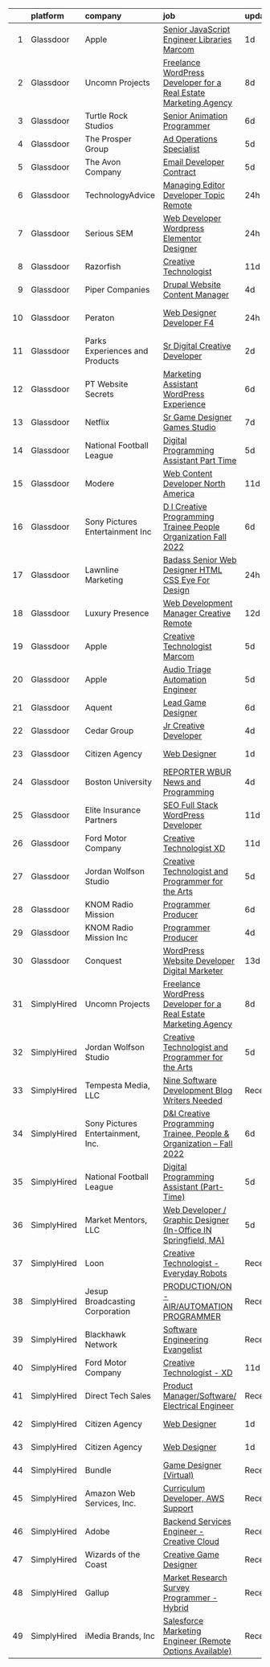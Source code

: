 

|    | platform    | company                           | job                                                                                                                                                                                                                                                                                                                                                                                                                                                                                                                                                                                                                                                                                                                                                                                                                                                                                                                                                                                                                                                                                                                                                                                                                                                                                                                                                    | update_time   | location                 |
|---:|:------------|:----------------------------------|:-------------------------------------------------------------------------------------------------------------------------------------------------------------------------------------------------------------------------------------------------------------------------------------------------------------------------------------------------------------------------------------------------------------------------------------------------------------------------------------------------------------------------------------------------------------------------------------------------------------------------------------------------------------------------------------------------------------------------------------------------------------------------------------------------------------------------------------------------------------------------------------------------------------------------------------------------------------------------------------------------------------------------------------------------------------------------------------------------------------------------------------------------------------------------------------------------------------------------------------------------------------------------------------------------------------------------------------------------------|:--------------|:-------------------------|
|  1 | Glassdoor   | Apple                             | [Senior JavaScript Engineer   Libraries  Marcom](https://www.glassdoor.com/partner/jobListing.htm?pos=115&ao=1136043&s=58&guid=0000018316df0aa586f986e014e7dcd8&src=GD_JOB_AD&t=SR&vt=w&cs=1_07e3fe82&cb=1662536059900&jobListingId=1008119715021&jrtk=3-0-1gcbdu2mdjoq6801-1gcbdu2mrim97800-666f6bb362ee199d-)                                                                                                                                                                                                                                                                                                                                                                                                                                                                                                                                                                                                                                                                                                                                                                                                                                                                                                                                                                                                                                        | 1d            | Cupertino, CA            |
|  2 | Glassdoor   | Uncomn Projects                   | [Freelance WordPress Developer for a Real Estate Marketing Agency](https://www.glassdoor.com/partner/jobListing.htm?pos=105&ao=1110586&s=58&guid=0000018316df0aa586f986e014e7dcd8&src=GD_JOB_AD&t=SR&vt=w&ea=1&cs=1_9b3b58b2&cb=1662536059900&jobListingId=1008101514744&cpc=1120CD366D53BFD9&jrtk=3-0-1gcbdu2mdjoq6801-1gcbdu2mrim97800-55c7ea5da921dd63--6NYlbfkN0BKcv96LAN5JP5r9t3e9WCk6GBMa7XVoW6HuhSN1eWrgfSSNrj3GQh8EPqdKM4S0bDx-bPvOJMJns5KLtezFoaJGf5x59ereELTgvzgO3nvo3zukJQ42wvV88uwAOlJiGnTliTmYAMhGkQ1pIqqIhSQs2tGXdQLFW9nP2tPSXFhTXhbzRyJskaU84MZM79wY3Qk_2YS1oJM7tzDlY0hpDGK1g-ea2N3ka_AC5DrW4c2NDSooi4X5KbeOzGJOaMWRDCX9tuTKo-XHnTY_b9I-jmOu0XVygYPI4BHUFJJkXhjKVJrH77v5c4Qj_Fk7n3SiIKPOxJTX5LFJRX9dvsv4QMz7VSUhX9TLOY0SDE9IRM7xPMohJV-HUtKiWgo1AfQ3ocz5bXbiOVWnne6oZ7Cdnt2YBNb7yfP75dWhT_jmgASNKYBZBReznsdo-UtsTMJOOVIpEwJSIDwdErpgymxLAx-KWtc5AY3h6F86qkNKtiF30XzRHOY6gqDvH1Wbpo1Xvq3IEr1NlDZS-2V7XsLaVeLY4aF2kOqud6y_45tx3IlvvoHkXH1Zm2g)                                                                                                                                                                                                                                                                                                                                                                                            | 8d            | Arizona                  |
|  3 | Glassdoor   | Turtle Rock Studios               | [Senior Animation Programmer](https://www.glassdoor.com/partner/jobListing.htm?pos=128&ao=1136043&s=58&guid=0000018316df0aa586f986e014e7dcd8&src=GD_JOB_AD&t=SR&vt=w&ea=1&cs=1_ee1bb86a&cb=1662536059904&jobListingId=1008106608421&jrtk=3-0-1gcbdu2mdjoq6801-1gcbdu2mrim97800-21f08f745b795195-)                                                                                                                                                                                                                                                                                                                                                                                                                                                                                                                                                                                                                                                                                                                                                                                                                                                                                                                                                                                                                                                      | 6d            | Lake Forest, CA          |
|  4 | Glassdoor   | The Prosper Group                 | [Ad Operations Specialist](https://www.glassdoor.com/partner/jobListing.htm?pos=126&ao=1136043&s=58&guid=0000018316df0aa586f986e014e7dcd8&src=GD_JOB_AD&t=SR&vt=w&cs=1_7707f80a&cb=1662536059903&jobListingId=1008112628803&jrtk=3-0-1gcbdu2mdjoq6801-1gcbdu2mrim97800-2da4989e1d464bef-)                                                                                                                                                                                                                                                                                                                                                                                                                                                                                                                                                                                                                                                                                                                                                                                                                                                                                                                                                                                                                                                              | 5d            | Remote                   |
|  5 | Glassdoor   | The Avon Company                  | [Email Developer  Contract ](https://www.glassdoor.com/partner/jobListing.htm?pos=130&ao=1136043&s=58&guid=0000018316df0aa586f986e014e7dcd8&src=GD_JOB_AD&t=SR&vt=w&cs=1_014e6e57&cb=1662536059904&jobListingId=1008111638221&jrtk=3-0-1gcbdu2mdjoq6801-1gcbdu2mrim97800-f104243793139f35-)                                                                                                                                                                                                                                                                                                                                                                                                                                                                                                                                                                                                                                                                                                                                                                                                                                                                                                                                                                                                                                                            | 5d            | New York, NY             |
|  6 | Glassdoor   | TechnologyAdvice                  | [Managing Editor  Developer Topic   Remote](https://www.glassdoor.com/partner/jobListing.htm?pos=125&ao=1136043&s=58&guid=0000018316df0aa586f986e014e7dcd8&src=GD_JOB_AD&t=SR&vt=w&ea=1&cs=1_4ec7e0f3&cb=1662536059901&jobListingId=1008120951249&jrtk=3-0-1gcbdu2mdjoq6801-1gcbdu2mrim97800-c548a4d8cf35111d-)                                                                                                                                                                                                                                                                                                                                                                                                                                                                                                                                                                                                                                                                                                                                                                                                                                                                                                                                                                                                                                        | 24h           | Nashville, TN            |
|  7 | Glassdoor   | Serious SEM                       | [Web Developer   Wordpress   Elementor Designer](https://www.glassdoor.com/partner/jobListing.htm?pos=114&ao=1136043&s=58&guid=0000018316df0aa586f986e014e7dcd8&src=GD_JOB_AD&t=SR&vt=w&ea=1&cs=1_f8b37444&cb=1662536059900&jobListingId=1008120875633&jrtk=3-0-1gcbdu2mdjoq6801-1gcbdu2mrim97800-47c965003bdd69a0-)                                                                                                                                                                                                                                                                                                                                                                                                                                                                                                                                                                                                                                                                                                                                                                                                                                                                                                                                                                                                                                   | 24h           | Remote                   |
|  8 | Glassdoor   | Razorfish                         | [Creative Technologist](https://www.glassdoor.com/partner/jobListing.htm?pos=127&ao=1136043&s=58&guid=0000018316df0aa586f986e014e7dcd8&src=GD_JOB_AD&t=SR&vt=w&cs=1_47b06b2c&cb=1662536059903&jobListingId=1008097941662&jrtk=3-0-1gcbdu2mdjoq6801-1gcbdu2mrim97800-d0ea51cb344b248f-)                                                                                                                                                                                                                                                                                                                                                                                                                                                                                                                                                                                                                                                                                                                                                                                                                                                                                                                                                                                                                                                                 | 11d           | New York, NY             |
|  9 | Glassdoor   | Piper Companies                   | [Drupal Website Content Manager](https://www.glassdoor.com/partner/jobListing.htm?pos=120&ao=1136043&s=58&guid=0000018316df0aa586f986e014e7dcd8&src=GD_JOB_AD&t=SR&vt=w&cs=1_6506ee67&cb=1662536059901&jobListingId=1008114503747&jrtk=3-0-1gcbdu2mdjoq6801-1gcbdu2mrim97800-01d08099f63b0620-)                                                                                                                                                                                                                                                                                                                                                                                                                                                                                                                                                                                                                                                                                                                                                                                                                                                                                                                                                                                                                                                        | 4d            | Remote                   |
| 10 | Glassdoor   | Peraton                           | [Web Designer Developer F4](https://www.glassdoor.com/partner/jobListing.htm?pos=122&ao=1136043&s=58&guid=0000018316df0aa586f986e014e7dcd8&src=GD_JOB_AD&t=SR&vt=w&cs=1_01e572e2&cb=1662536059901&jobListingId=1008120923363&jrtk=3-0-1gcbdu2mdjoq6801-1gcbdu2mrim97800-d5bd3d771386e28f-)                                                                                                                                                                                                                                                                                                                                                                                                                                                                                                                                                                                                                                                                                                                                                                                                                                                                                                                                                                                                                                                             | 24h           | Stennis Space Center, MS |
| 11 | Glassdoor   | Parks  Experiences and Products   | [Sr Digital Creative Developer](https://www.glassdoor.com/partner/jobListing.htm?pos=104&ao=1110586&s=58&guid=0000018316df0aa586f986e014e7dcd8&src=GD_JOB_AD&t=SR&vt=w&cs=1_8da21658&cb=1662536059899&jobListingId=1008116980909&cpc=C3517E2410EFB392&jrtk=3-0-1gcbdu2mdjoq6801-1gcbdu2mrim97800-35b5a227e0f24963--6NYlbfkN0DAFTyt7pbDCC2JPO79CSdi1dIb81yjczP5qsKcZIxgiRd1qisRd4re16D_VG3-wzV5LSJrkL5_och_Vvp5P6DR34NAf_G14bGo7RCqEvzutStMmtbpU_mW_XmBQnrG_EicWxwVAgyyTpKyNYSFoSFoF03Q8LQim2yCkSw3WTZB5YoPBwX_1X_tKX4eTfMDUWjNZ7PnnHOLYRCLUfM3KWJ5UR9xeOX7hRkWXdqJhvxfwuoZadgq3L77Ifx9ua14q81AiP3RcAVDhAcLK4TxCVd2V8peHH1JDUFLwvSql2nKyVMo3IwJalB3rdbC7Yg-FdA__HmZ_gQJjmjBBTDIceA4edBZA28QPorYtr6g6MCxPM9Ev55jxKTuhZ6qhJzj4DQ0nV_xSvLO2PGWp_G1Cfd-LU9nWkm-C1RWJvn_TvHPtpY-UPFH_xtN)                                                                                                                                                                                                                                                                                                                                                                                                                                                                                                                                                                    | 2d            | Celebration, FL          |
| 12 | Glassdoor   | PT Website Secrets                | [Marketing Assistant   WordPress Experience](https://www.glassdoor.com/partner/jobListing.htm?pos=124&ao=1136043&s=58&guid=0000018316df0aa586f986e014e7dcd8&src=GD_JOB_AD&t=SR&vt=w&ea=1&cs=1_786eac73&cb=1662536059901&jobListingId=1008106201773&jrtk=3-0-1gcbdu2mdjoq6801-1gcbdu2mrim97800-479775449f138a9d-)                                                                                                                                                                                                                                                                                                                                                                                                                                                                                                                                                                                                                                                                                                                                                                                                                                                                                                                                                                                                                                       | 6d            | Remote                   |
| 13 | Glassdoor   | Netflix                           | [Sr  Game Designer  Games Studio](https://www.glassdoor.com/partner/jobListing.htm?pos=123&ao=1136043&s=58&guid=0000018316df0aa586f986e014e7dcd8&src=GD_JOB_AD&t=SR&vt=w&cs=1_ce5f8b38&cb=1662536059901&jobListingId=1008104858257&jrtk=3-0-1gcbdu2mdjoq6801-1gcbdu2mrim97800-0dd208b00b99bafb-)                                                                                                                                                                                                                                                                                                                                                                                                                                                                                                                                                                                                                                                                                                                                                                                                                                                                                                                                                                                                                                                       | 7d            | Los Angeles, CA          |
| 14 | Glassdoor   | National Football League          | [Digital Programming Assistant  Part Time ](https://www.glassdoor.com/partner/jobListing.htm?pos=116&ao=1136043&s=58&guid=0000018316df0aa586f986e014e7dcd8&src=GD_JOB_AD&t=SR&vt=w&cs=1_470f1659&cb=1662536059900&jobListingId=1008112045141&jrtk=3-0-1gcbdu2mdjoq6801-1gcbdu2mrim97800-7786d28146fd2a7c-)                                                                                                                                                                                                                                                                                                                                                                                                                                                                                                                                                                                                                                                                                                                                                                                                                                                                                                                                                                                                                                             | 5d            | Inglewood, CA            |
| 15 | Glassdoor   | Modere                            | [Web Content Developer  North America](https://www.glassdoor.com/partner/jobListing.htm?pos=129&ao=1136043&s=58&guid=0000018316df0aa586f986e014e7dcd8&src=GD_JOB_AD&t=SR&vt=w&ea=1&cs=1_21ad6a34&cb=1662536059904&jobListingId=1008097150742&jrtk=3-0-1gcbdu2mdjoq6801-1gcbdu2mrim97800-00ff00c0a09aaff3-)                                                                                                                                                                                                                                                                                                                                                                                                                                                                                                                                                                                                                                                                                                                                                                                                                                                                                                                                                                                                                                             | 11d           | Springville, UT          |
| 16 | Glassdoor   | Sony Pictures Entertainment  Inc  | [D I Creative Programming Trainee  People   Organization   Fall 2022](https://www.glassdoor.com/partner/jobListing.htm?pos=111&ao=1136043&s=58&guid=0000018316df0aa586f986e014e7dcd8&src=GD_JOB_AD&t=SR&vt=w&cs=1_a7f5bc3d&cb=1662536059900&jobListingId=1008105881655&jrtk=3-0-1gcbdu2mdjoq6801-1gcbdu2mrim97800-4798cfcf5f8aef95-)                                                                                                                                                                                                                                                                                                                                                                                                                                                                                                                                                                                                                                                                                                                                                                                                                                                                                                                                                                                                                   | 6d            | Culver City, CA          |
| 17 | Glassdoor   | Lawnline Marketing                | [Badass Senior Web Designer   HTML  CSS    Eye For Design](https://www.glassdoor.com/partner/jobListing.htm?pos=103&ao=1110586&s=58&guid=0000018316df0aa586f986e014e7dcd8&src=GD_JOB_AD&t=SR&vt=w&ea=1&cs=1_23e187de&cb=1662536059899&jobListingId=1008120882675&cpc=5F655C736EBE388B&jrtk=3-0-1gcbdu2mdjoq6801-1gcbdu2mrim97800-799d3b6200d2ca0f--6NYlbfkN0CSgGTbSPgM0xpgWRkp5SRTexU57Zk_6_bZ18eqb9d2QMNixyVwwV4KRgTmDlEdWYROdGtgbEQb-8Pp6gz2lZmPmMAn0Eom_K180qwYKG-HjvPXetn6GdzIsbOYxjIjPc-xMeaRUTisCAvWWTTINzVJJhpzwIIMRxRDzi18rR0lRruj0YyZxufEfF9YWIB5Sl1W6D70SnbdlzuF_PnLxxtyZ6C6ThCV0MX-JJnP3TGSzu2oj0zJ38-oqdCcpr31KgWaKSGv9i2JpHzY8JmyFM8TeaRRzcZ8VdXJMdieeTq4pkFM0M6rq4-8BCK8UIYk3Fwd1CItNvIuIfMvB5rljHMeXUQD-VyXZcX4Ggdw_FaYZlBf3EHObl5v_x8EddcjN8PTpsHKxZkQkR_owWKUmG6kVtyZUWujW2tTNt7taeEgEsp6CJY38tzhkMBMA-02ToQTK-6EgQw6YDwyjD_gixBxjVKTFEuhirfsd6gvJtgUfRKtkuzvfzsUA_D1-lmA5t5j8865av_DVw%3D%3D)                                                                                                                                                                                                                                                                                                                                                                                                                                        | 24h           | Tampa, FL                |
| 18 | Glassdoor   | Luxury Presence                   | [Web Development Manager  Creative    Remote](https://www.glassdoor.com/partner/jobListing.htm?pos=117&ao=1136043&s=58&guid=0000018316df0aa586f986e014e7dcd8&src=GD_JOB_AD&t=SR&vt=w&ea=1&cs=1_30378c06&cb=1662536059901&jobListingId=1008094858118&jrtk=3-0-1gcbdu2mdjoq6801-1gcbdu2mrim97800-1bc187466e33e566-)                                                                                                                                                                                                                                                                                                                                                                                                                                                                                                                                                                                                                                                                                                                                                                                                                                                                                                                                                                                                                                      | 12d           | Remote                   |
| 19 | Glassdoor   | Apple                             | [Creative Technologist  Marcom](https://www.glassdoor.com/partner/jobListing.htm?pos=112&ao=1136043&s=58&guid=0000018316df0aa586f986e014e7dcd8&src=GD_JOB_AD&t=SR&vt=w&cs=1_bc7d928f&cb=1662536059900&jobListingId=1008111206952&jrtk=3-0-1gcbdu2mdjoq6801-1gcbdu2mrim97800-44ee546d4a615340-)                                                                                                                                                                                                                                                                                                                                                                                                                                                                                                                                                                                                                                                                                                                                                                                                                                                                                                                                                                                                                                                         | 5d            | Cupertino, CA            |
| 20 | Glassdoor   | Apple                             | [Audio Triage Automation Engineer](https://www.glassdoor.com/partner/jobListing.htm?pos=107&ao=1110586&s=58&guid=0000018316df0aa586f986e014e7dcd8&src=GD_JOB_AD&t=SR&vt=w&cs=1_54471ce2&cb=1662536059899&jobListingId=1008112467974&cpc=8795CF9063CD573D&jrtk=3-0-1gcbdu2mdjoq6801-1gcbdu2mrim97800-a8eadfa141b47b91--6NYlbfkN0BvKrLyj5gPmtZO9T8euul8TCxuuKNOtzRJOomxnwSEodTz2Bc-sPZlt2Zgji_QUXEmtXTQd42DFNsKKnlP8fYHS7BXJK9Rn82skM7jUyHFA3Nc1OpexQWuLVbpjVWGHy8WT3ZgktRpOPRWnFGY18W3o017eMcxJOYM-odDqaXeet48mDXePAIW0HeCyOb157rRkTCSRnW-ql73LCcwKOBTllCD63ii_XcKwSEX6upe0TsJr0G5jZiMbF1lGF3TW_xgDs7Y4lE_L_ua9crMd6yp6NZpmf6so04Mt06uo1WIWV6eWgspKopVmU6U8Y9cfZekwWoKAl-ZRAzrPJO3-UpnexHcYfZGLFZ9NbMK3Edijb8NljCFKNQTR5VA2Evx83U0pGAEQnmkLQhRD3d2M1x0KUxPnmh0W0eVhvrOqp1nQuTIvCcRCV9NxpdbCSpv8h6hH-2idSDG4-VuypHozLeu9DnEQ_aBoMYuUDXGFqBIxyRildFD7ryMq25M3naj0ysepTAyvlKymP-ZdLDVy79DCa6bSqBXZVHQ-gHbBfpWz3e8v6k5GHuW_txqhEoBWN46o8aavaX61XCMzrdw_zsWakGq_l7s3okLKGDRgX8enjXm-RmhkQ0L-JS-YqS4JLTS5jU8VqwiUYlwvzdQB5Y1-NPxv3m-SipfjknJVuzRnwmkPYrO8ru4KHPYwaG_bl6WfcqloCFGCFCLpFBybYcwOdq4LpBMIeeXgocHpEXixFYqgkm4mAfD9yfOS_aE06HztoQKbaKDd68bYplBnaOIlltxuetH9xuQULa-NjGx4BSBJGbt7RSx8Tdk2I9bBtLNH_7-jTc96PCM7g7meLAAD4OCnGG6X1gLxOCUKxTYSjntTLEbkf4i-IaMtEQGUquhAUPKthN2uSHMZq79Revwsylzy77mNKnK5BS-Ai975rJZwhSQHr1nSfCwQL1xhCR0tQNsDaH5bcSxZgTOsMmi) | 5d            | Cupertino, CA            |
| 21 | Glassdoor   | Aquent                            | [Lead Game Designer](https://www.glassdoor.com/partner/jobListing.htm?pos=108&ao=1110586&s=58&guid=0000018316df0aa586f986e014e7dcd8&src=GD_JOB_AD&t=SR&vt=w&cs=1_8f7de8a1&cb=1662536059900&jobListingId=1008108310078&cpc=334ABAF5D42DC775&jrtk=3-0-1gcbdu2mdjoq6801-1gcbdu2mrim97800-0ddd2e219487aba8--6NYlbfkN0DMrcEu7yrtATojKJA7cEzGQ3FdRGWLh0CZQInL4ECGI9gD0Wolx9R2EDT7B77c2cRj8iidoX7eQVC0t6PEugt0eB5PzpB2fgoj1__UV7p8RAaYnSo51AE4ZzlNz3TKJDGRSzEWwS13w7v4UZFRIghbTNMFFynAV2bLsPd0y1kGH4hGPd9xwyipnoVGQ_OwD5XnK63IwZ_fPo_igeJytI82pRKJmBG-Pw4gaZz4ByuN2U0ANgADqHqJwqDryogiBgMZjAqsZ0tIyyfN1TbLzQD4Vx2Tj6FrLwUGHUOPE7beRhcRcRYnWZlTu_umt_RDcSpQZr-jDFlZGlKtpDcgy8UVmtTyZDCQCmDyIpspOuUBQRowmv8Lr600xzULNriibY8K9Vd2lBE_L2vU8Faf8jNML9soe45F2kLhqK9Lc2PEbeBfKwyKhUlkR4VepS1gI_Euvyzq7oMi_auTMGcGuxMk)                                                                                                                                                                                                                                                                                                                                                                                                                                                                                                                                               | 6d            | Remote                   |
| 22 | Glassdoor   | Cedar Group                       | [Jr  Creative Developer](https://www.glassdoor.com/partner/jobListing.htm?pos=101&ao=1110586&s=58&guid=0000018316df0aa586f986e014e7dcd8&src=GD_JOB_AD&t=SR&vt=w&ea=1&cs=1_5919a443&cb=1662536059899&jobListingId=1008114556307&cpc=022796DF6CE1C9E6&jrtk=3-0-1gcbdu2mdjoq6801-1gcbdu2mrim97800-e9068586d511a4c5--6NYlbfkN0DfhRLDY5E7BVY3xhBTAobuSaZ3WR2SqAJ-w4NHeQGDZ_V54dt5D1-9QTFiyMan5XFMl-i126YkfqJWs54bm6j-pJiyvavqS6i4zOxFN3SdYpt6eM3HwP2PZypJCa0lZY09D1qdhiI3KaJoqOHL4kSja9gC8ldEtSBfi-52wIQv_2mbMzZJz0veOCy7zgbsr0yL8pH8z6h2yBRTb2AJNVnvkCniWmXAWNkZiZQg6ltv12Gkbp-hlyTUouHXAWqlna94CxXUHMGsuEZ1OAmQMTSVAvR-0MLGd34-UpyeyxzFYH6rAMXiq9zoYmRU9CfgEe3qr3z1d5GNvxjnqFIRPLq_ChFbpgjtvVfP2CPpKX9i-p71c7guP9kAMbefARaIeiWnzqXFdRY7ckWbaa78wKSCY5sC0q_zLhHBVZeZ3JlhWG8nNGZlXBziKCvpC9wNg-2lw7YqbRWVmPyaf5BLV9xeq0CUrUTa_q7Sh2O0P00Xn48Vx6DVraoAx9X7xg3UErE%3D)                                                                                                                                                                                                                                                                                                                                                                                                                                                                                        | 4d            | Juneau, AK               |
| 23 | Glassdoor   | Citizen Agency                    | [Web Designer](https://www.glassdoor.com/partner/jobListing.htm?pos=102&ao=1110586&s=58&guid=0000018316df0aa586f986e014e7dcd8&src=GD_JOB_AD&t=SR&vt=w&cs=1_f148c16d&cb=1662536059899&jobListingId=1008119134571&cpc=AF8BC9077DDDE68D&jrtk=3-0-1gcbdu2mdjoq6801-1gcbdu2mrim97800-4f156e9c19c8d85f--6NYlbfkN0ABPR1SXVqYXME6Y9HwrdB1ZS5I7uEvuiZQQ23aOU9KTSUEQ2WHnjqXEbws5t88SbmeWWUnqBUweDBfv3jgPAT_yEx1ZSopAzoXYUidX5JP4RSp8v4kNbaODIRLLoaJty-UiuGsLZEyYy_sJVq48YSqx5isNJOWThO9q0_6ZNoiSCXsLaUMEgJJWn_j8pHM0ytZXNIEbOl1WRi1aLHwdtq7EEWHKy06RFyXjzbjQIfao34XNJPwnRym3DFBvMXd4t6LE_wTm_mzYvjS1nUl-kfsxGNxenoBI0Qmz7F6pJ3OR7B1s5smnW7s64eygbavCt-0Bwjtda02yJTIX3zM1IERcBMLFb3w_BH0sBKYCrGym38Yaos__FNGy2z1zmHlTLZ7cN415CK4PfP8hPWXckcMESSrJLOxewgutdBembQLk5Yd8TgV-LlCZmeFTunAEuJfJoDB5FL93Y1XDWWKC_gKmLrpmFNli85k88IuVYqaDbTQy8Hr3hTSykIg9R7TJILP7LKvSvaZUYIQU0HWbzsPOLlt68t0EEogtWGnRCCqVo-xAm3IlfoSKNjqwFWVlM7GqN7vVOW49FSXZo-M2UsgvgZ-QSA1sTv9AkSo4sC6Mp-e4E6Xd2Lot4kIEqbH9dNGTPM9atWO-w%3D%3D)                                                                                                                                                                                                                                                                                                                                                         | 1d            | Knoxville, TN            |
| 24 | Glassdoor   | Boston University                 | [REPORTER  WBUR News and Programming](https://www.glassdoor.com/partner/jobListing.htm?pos=119&ao=1136043&s=58&guid=0000018316df0aa586f986e014e7dcd8&src=GD_JOB_AD&t=SR&vt=w&cs=1_5227cb4a&cb=1662536059901&jobListingId=1008115154621&jrtk=3-0-1gcbdu2mdjoq6801-1gcbdu2mrim97800-2a19a9ced8a02fde-)                                                                                                                                                                                                                                                                                                                                                                                                                                                                                                                                                                                                                                                                                                                                                                                                                                                                                                                                                                                                                                                   | 4d            | Boston, MA               |
| 25 | Glassdoor   | Elite Insurance Partners          | [SEO Full Stack WordPress Developer](https://www.glassdoor.com/partner/jobListing.htm?pos=106&ao=1110586&s=58&guid=0000018316df0aa586f986e014e7dcd8&src=GD_JOB_AD&t=SR&vt=w&ea=1&cs=1_55288515&cb=1662536059900&jobListingId=1008097417688&cpc=C891152315FA1AD8&jrtk=3-0-1gcbdu2mdjoq6801-1gcbdu2mrim97800-aa4f18d313c91fb7--6NYlbfkN0B4jp5mfsiLEiFpPCxOna81i2z6rJx9ZIZWhVZJ6SFnYd2SDJZnAyVLqwqh7QmXpG9VG1Kbrzn6Mrr5X85l-cjimEGV5fh9yUxHZBdMAanQWpsmWrffk2otgO5SYgZ7U6Ql9jpH9Zq2g770vfb2HJJhgx8nok6vEslfnYL9dg06wUZbxZYYsWMsQMJkwf7bTfMt0XII4bAcPkmTzd5GuaPsc13P9jjMAdV9jTTFAU_7QvADRXo96ABmqVD1hm3rFX-ARsBiLP6TJY9N-HNhfM-UGMUwf0Y-ofRpna_KsZru2VGtuF-NnXLqFYMlOv5Q3lOffPn8v6nCl_9edtdnBYwoF7iQPKGoSs8h-IULxPcX3eBI8iSUf_52eZpLjPyWOvZvtS_ZkywRQdQe2zly6VLDPpl-CU3CNPJxbfG7RC6UE-lzsWywrOi9rkawrNsSnN2G_EDAfjeYVTUrFDhm-vTKzhWnbxs3AZAsoeKMjwCD_v8e9x1JVOWP5Q1utYYUJyo4ZPDExLKOt0Gv2UkQH_11)                                                                                                                                                                                                                                                                                                                                                                                                                                                          | 11d           | Remote                   |
| 26 | Glassdoor   | Ford Motor Company                | [Creative Technologist   XD](https://www.glassdoor.com/partner/jobListing.htm?pos=121&ao=1136043&s=58&guid=0000018316df0aa586f986e014e7dcd8&src=GD_JOB_AD&t=SR&vt=w&cs=1_e7ff7b1c&cb=1662536059901&jobListingId=1008097602321&jrtk=3-0-1gcbdu2mdjoq6801-1gcbdu2mrim97800-d3d8c6274157c5e2-)                                                                                                                                                                                                                                                                                                                                                                                                                                                                                                                                                                                                                                                                                                                                                                                                                                                                                                                                                                                                                                                            | 11d           | Michigan                 |
| 27 | Glassdoor   | Jordan Wolfson Studio             | [Creative Technologist and Programmer for the Arts](https://www.glassdoor.com/partner/jobListing.htm?pos=113&ao=1136043&s=58&guid=0000018316df0aa586f986e014e7dcd8&src=GD_JOB_AD&t=SR&vt=w&ea=1&cs=1_424a7a67&cb=1662536059900&jobListingId=1008111369086&jrtk=3-0-1gcbdu2mdjoq6801-1gcbdu2mrim97800-c131358dfa58f6ae-)                                                                                                                                                                                                                                                                                                                                                                                                                                                                                                                                                                                                                                                                                                                                                                                                                                                                                                                                                                                                                                | 5d            | Van Nuys, CA             |
| 28 | Glassdoor   | KNOM Radio Mission                | [Programmer Producer](https://www.glassdoor.com/partner/jobListing.htm?pos=118&ao=1136043&s=58&guid=0000018316df0aa586f986e014e7dcd8&src=GD_JOB_AD&t=SR&vt=w&ea=1&cs=1_d46941e1&cb=1662536059901&jobListingId=1008106909516&jrtk=3-0-1gcbdu2mdjoq6801-1gcbdu2mrim97800-a70479ad95493bfc-)                                                                                                                                                                                                                                                                                                                                                                                                                                                                                                                                                                                                                                                                                                                                                                                                                                                                                                                                                                                                                                                              | 6d            | Nome, AK                 |
| 29 | Glassdoor   | KNOM Radio Mission  Inc           | [Programmer Producer](https://www.glassdoor.com/partner/jobListing.htm?pos=110&ao=1110586&s=58&guid=0000018316df0aa586f986e014e7dcd8&src=GD_JOB_AD&t=SR&vt=w&cs=1_dbfe62f1&cb=1662536059900&jobListingId=1008114784077&cpc=3BA4CE39D5B5DEF5&jrtk=3-0-1gcbdu2mdjoq6801-1gcbdu2mrim97800-71272b60b1a9da0a--6NYlbfkN0BuYXWTyj0UvAFWRkGtF042--MubnrqV_yUmgyDYdPZheyxK_Q3QdxVWtTxQU3dpHuu1wIRBw0SunGI4MNfOYcfHcExyh9vjNVLohLNXWpm8IzudkRTaQpO4vNYKIiKMgEjjmK_hT9AgRSelByLl_y_CgawGXWSIluU57r4nIdDBS0t5RNHCTWyHBi_b6KjESwcY1_PspZoz7_w6xQKlTCKHjrevkyCZhZMYnQirnpF-1GU6PsDtC-OfK1JNg9EJBxN6HKjnDfWBLUYykHbOe98u0JK5JIjdehgiXo7W0Bmh0LIYAEzfxPYGOLJxpa95Ggg3FmgnOecevrZxUd1YOl5ubAVNiARGPwrx-Z5J0j3OZyOOcfOvnzNvZ9V9_XlxgBIRcs2vhrjuSeFsFzWUC_UZbCL1iDTV3X4Jzr_GKO4HmGM5WZy5t3ovKEU8bS9LAmRXaNhyM7Ep9aO5-bXdwvYdIJVvaESPEY8420og-hrdnomy--j9mT9)                                                                                                                                                                                                                                                                                                                                                                                                                                                                                                              | 4d            | Nome, AK                 |
| 30 | Glassdoor   | Conquest                          | [WordPress Website Developer   Digital Marketer](https://www.glassdoor.com/partner/jobListing.htm?pos=109&ao=1110586&s=58&guid=0000018316df0aa586f986e014e7dcd8&src=GD_JOB_AD&t=SR&vt=w&ea=1&cs=1_7370d22f&cb=1662536059900&jobListingId=1008091649166&cpc=451933188B21919D&jrtk=3-0-1gcbdu2mdjoq6801-1gcbdu2mrim97800-15eee66a1314a8c4--6NYlbfkN0AcQ9reW0inlnqUW5-90XZFReYvL6WfO2iFG1P90bd8SEhfq7gsoa7izBzzPrl7az5hw50TqgzR93WPeqcidYQTUVvuUkL8HtA-qSArOva1yWM1EI72rjGfHMKjkPARg4_kANi9pQxVLasDj7MyOi3SkLQiJ2lRAurDIvS-cMV7E3XAdO535-K6GwcVCaHilSXOCUXgyALZkLaIl23ctsTrQFqmMqWwaAgnGgybz79Q5aRBmQiPkw5hsdqC7i2m4ZPXOyXVV05VMsqtANC447s706EVWw92IgV7Ejz7kIFYIyLp0gSmk5wT3JXMI2CWYK_fGLPV3VQAPERwdieSUSpJwrKfG0laBtbuyuoeUi6lUvOZalxD_5rj-1hzZ7BCQEXI_p-K6pzxEdZYkoNZKlXarDaltpdybAEbMwWjsBlVsJpHKp4TBlPY-UvKp50ax9P2sPN26WxR0d51_ZfT6Q1bxJCUfUa6crtNoUJmr61ziM9ozrup5-cAt6O0RdNptn2NicCx1IBz3ulNxWgyvQ9MF0ziIHe3k16C5GQhyLH8xg%3D%3D)                                                                                                                                                                                                                                                                                                                                                                                                                  | 13d           | Remote                   |
| 31 | SimplyHired | Uncomn Projects                   | [Freelance WordPress Developer for a Real Estate Marketing Agency](https://www.simplyhired.com/job/JugjPpAxHoBf58U4pvX9y7DfgVl_11tcs7uc7GrK4LL8gXkbqaP_nQ?q=creative+programmer)                                                                                                                                                                                                                                                                                                                                                                                                                                                                                                                                                                                                                                                                                                                                                                                                                                                                                                                                                                                                                                                                                                                                                                       | 8d            | Arizona                  |
| 32 | SimplyHired | Jordan Wolfson Studio             | [Creative Technologist and Programmer for the Arts](https://www.simplyhired.com/job/u60TJhQDao_Y4_0aeddfuRhKP5XCa3lxJDcgi5GzlQcEtIF69NnCng?q=creative+programmer)                                                                                                                                                                                                                                                                                                                                                                                                                                                                                                                                                                                                                                                                                                                                                                                                                                                                                                                                                                                                                                                                                                                                                                                      | 5d            | Van Nuys, CA             |
| 33 | SimplyHired | Tempesta Media, LLC               | [Nine Software Development Blog Writers Needed](https://www.simplyhired.com/job/KiUcCHvCwlRkjCnqM25N9qJ96M2CXy2SkSHH8F0GuJxFNn49BIbbSQ?q=creative+programmer)                                                                                                                                                                                                                                                                                                                                                                                                                                                                                                                                                                                                                                                                                                                                                                                                                                                                                                                                                                                                                                                                                                                                                                                          | Recently      | Remote                   |
| 34 | SimplyHired | Sony Pictures Entertainment, Inc. | [D&I Creative Programming Trainee, People & Organization – Fall 2022](https://www.simplyhired.com/job/EpAyxWTyVPX_UbPAsA7TkO7bitCYEXBWbFMg2Fms_lyWqrTN_vwa-Q?q=creative+programmer)                                                                                                                                                                                                                                                                                                                                                                                                                                                                                                                                                                                                                                                                                                                                                                                                                                                                                                                                                                                                                                                                                                                                                                    | 6d            | Culver City, CA          |
| 35 | SimplyHired | National Football League          | [Digital Programming Assistant (Part-Time)](https://www.simplyhired.com/job/5aKB5xRHuglABUyiqYt6PMOBajAwGjjCjbDoAhPITrp5lSb9wm-MLw?q=creative+programmer)                                                                                                                                                                                                                                                                                                                                                                                                                                                                                                                                                                                                                                                                                                                                                                                                                                                                                                                                                                                                                                                                                                                                                                                              | 5d            | Inglewood, CA            |
| 36 | SimplyHired | Market Mentors, LLC               | [Web Developer / Graphic Designer (In-Office IN Springfield, MA)](https://www.simplyhired.com/job/FQG5uJ1dss-sRffoAoQ2VcQRgxsuv475Wnb7F9AflVz3v4ZTdM9xDw?q=creative+programmer)                                                                                                                                                                                                                                                                                                                                                                                                                                                                                                                                                                                                                                                                                                                                                                                                                                                                                                                                                                                                                                                                                                                                                                        | 5d            | Springfield, MA          |
| 37 | SimplyHired | Loon                              | [Creative Technologist - Everyday Robots](https://www.simplyhired.com/job/QiN05oo48LTKtE8vwHoCyEpSqJNG7mUxdt2q1AMd0kr2JVz8j0cz8g?q=creative+programmer)                                                                                                                                                                                                                                                                                                                                                                                                                                                                                                                                                                                                                                                                                                                                                                                                                                                                                                                                                                                                                                                                                                                                                                                                | Recently      | Mountain View, CA        |
| 38 | SimplyHired | Jesup Broadcasting Corporation    | [PRODUCTION/ON-AIR/AUTOMATION PROGRAMMER](https://www.simplyhired.com/job/MiBPMzS6j_QoT1YrMKbk5GBZUA5A1FVA_R0thz279o71Q2ZWVp7GUA?q=creative+programmer)                                                                                                                                                                                                                                                                                                                                                                                                                                                                                                                                                                                                                                                                                                                                                                                                                                                                                                                                                                                                                                                                                                                                                                                                | Recently      | Jesup, GA                |
| 39 | SimplyHired | Blackhawk Network                 | [Software Engineering Evangelist](https://www.simplyhired.com/job/nRYwvqBjIXpAJ0WD0GpV7MmLGEu1oK_iVLUGRQfl3uigmrpjbCXKXA?q=creative+programmer)                                                                                                                                                                                                                                                                                                                                                                                                                                                                                                                                                                                                                                                                                                                                                                                                                                                                                                                                                                                                                                                                                                                                                                                                        | Recently      | Pleasanton, CA           |
| 40 | SimplyHired | Ford Motor Company                | [Creative Technologist - XD](https://www.simplyhired.com/job/PcUh0oqEiLp2IXv9RvVJvz4SPCMUfyX978lETzyLC5lETc35Ik6p9Q?q=creative+programmer)                                                                                                                                                                                                                                                                                                                                                                                                                                                                                                                                                                                                                                                                                                                                                                                                                                                                                                                                                                                                                                                                                                                                                                                                             | 11d           | Michigan                 |
| 41 | SimplyHired | Direct Tech Sales                 | [Product Manager/Software/ Electrical Engineer](https://www.simplyhired.com/job/10_jnJqb2ZRi680m_vyVOUjFvhBkiPRCeh8PYve1YEPlyh-uAJ8Daw?q=creative+programmer)                                                                                                                                                                                                                                                                                                                                                                                                                                                                                                                                                                                                                                                                                                                                                                                                                                                                                                                                                                                                                                                                                                                                                                                          | Recently      | Indianapolis, IN         |
| 42 | SimplyHired | Citizen Agency                    | [Web Designer](https://www.simplyhired.com/job/jXk-4ZMlcHKRAxfzb4zxCVC7_5stSNpNc0TSHIDXoaMp_0TDGEoJ_Q?q=creative+programmer)                                                                                                                                                                                                                                                                                                                                                                                                                                                                                                                                                                                                                                                                                                                                                                                                                                                                                                                                                                                                                                                                                                                                                                                                                           | 1d            | Knoxville, TN            |
| 43 | SimplyHired | Citizen Agency                    | [Web Designer](https://www.simplyhired.com/job/jXk-4ZMlcHKRAxfzb4zxCVC7_5stSNpNc0TSHIDXoaMp_0TDGEoJ_Q?q=creative+programmer)                                                                                                                                                                                                                                                                                                                                                                                                                                                                                                                                                                                                                                                                                                                                                                                                                                                                                                                                                                                                                                                                                                                                                                                                                           | 1d            | Knoxville, TN            |
| 44 | SimplyHired | Bundle                            | [Game Designer (Virtual)](https://www.simplyhired.com/job/azmkc4FFdgGT-MLyAr90UwSSWtolyH78PflkZWHeEtffWp5CUUJOnA?q=creative+programmer)                                                                                                                                                                                                                                                                                                                                                                                                                                                                                                                                                                                                                                                                                                                                                                                                                                                                                                                                                                                                                                                                                                                                                                                                                | Recently      | Remote                   |
| 45 | SimplyHired | Amazon Web Services, Inc.         | [Curriculum Developer, AWS Support](https://www.simplyhired.com/job/VJ2mxpB_C3RiZ9WEdGHt_L8L7tDgh2uUlbSQc1Inzt2mb5hjGzhRXQ?q=creative+programmer)                                                                                                                                                                                                                                                                                                                                                                                                                                                                                                                                                                                                                                                                                                                                                                                                                                                                                                                                                                                                                                                                                                                                                                                                      | Recently      | Remote                   |
| 46 | SimplyHired | Adobe                             | [Backend Services Engineer - Creative Cloud](https://www.simplyhired.com/job/e1yju9o6oKfYmaLOctRv96KERI5UJamMxVUcYFAr4jT7WXo2xdqNgA?q=creative+programmer)                                                                                                                                                                                                                                                                                                                                                                                                                                                                                                                                                                                                                                                                                                                                                                                                                                                                                                                                                                                                                                                                                                                                                                                             | Recently      | San Jose, CA             |
| 47 | SimplyHired | Wizards of the Coast              | [Creative Game Designer](https://www.simplyhired.com/job/3U5NPAcld9zZ3VOc-NItCD-NzNvgqaZqPjmcmGZRZsaeN5WygOP2eA?q=creative+programmer)                                                                                                                                                                                                                                                                                                                                                                                                                                                                                                                                                                                                                                                                                                                                                                                                                                                                                                                                                                                                                                                                                                                                                                                                                 | Recently      | Renton, WA               |
| 48 | SimplyHired | Gallup                            | [Market Research Survey Programmer - Hybrid](https://www.simplyhired.com/job/cW_b2ri3Y61T2AWAmL7AcmswYMCSxwD4RBa-u4YHPtimfX9YZwfrIQ?q=creative+programmer)                                                                                                                                                                                                                                                                                                                                                                                                                                                                                                                                                                                                                                                                                                                                                                                                                                                                                                                                                                                                                                                                                                                                                                                             | Recently      | Omaha, NE                |
| 49 | SimplyHired | iMedia Brands, Inc                | [Salesforce Marketing Engineer (Remote Options Available)](https://www.simplyhired.com/job/w5thOX20Q71kc20xy1REPCPEFreRApkWNaNdoTRJUtZOa-0N68ngVw?q=creative+programmer)                                                                                                                                                                                                                                                                                                                                                                                                                                                                                                                                                                                                                                                                                                                                                                                                                                                                                                                                                                                                                                                                                                                                                                               | Recently      | Eden Prairie, MN         |